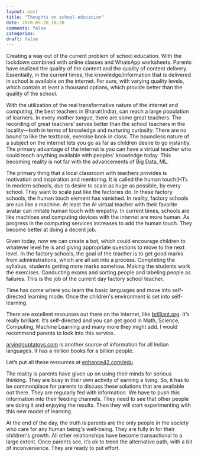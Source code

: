```yaml
---
layout: post
title: "Thoughts on school education"
date: 2020-05-28 18:20
comments: false
categories:
draft: false
---
```


Creating a way out of the current problem of school education. With the lockdown combined with online classes and WhatsApp worksheets. Parents have realized the quality of the content and the quality of content delivery. Essentially, in the current times, the knowledge/information that is delivered in school is available on the internet. For sure, with varying quality levels, which contain at least a thousand options, which provide better than the quality of the school.

With the utilization of the real transformative nature of the internet and computing, the best teachers in Bharat(India), can reach a large population of learners. In every mother tongue, there are some great teachers. The recording of great teachers' serves better than the school teachers in the locality—both in terms of knowledge and nurturing curiosity. There are no bound to like the textbook, exercise book in class. The boundless nature of a subject on the internet lets you go as far as children desire to go instantly. The primary advantage of the internet is you can have a virtual teacher who could teach anything available with peoples' knowledge today. This becoming reality is not far with the advancements of Big Data, ML.

The primary thing that a local classroom with teachers provides is motivation and inspiration and mentoring. It is called the human touch(HT). In modern schools, due to desire to scale as huge as possible, by every school. They want to scale just like the factories do. In these factory schools, the human touch element has vanished. In reality, factory schools are run like a machine. At least the AI virtual teacher with their favorite avatar can imitate human touch with empathy.
In current times, schools are like machines and computing devices with the internet are more human. As progress in the computing services increases to add the human touch. They become better at doing a decent job.

Given today, now we can create a bot, which could encourage children to whatever level he is and giving appropriate questions to move to the next level. In the factory schools, the goal of the teacher is to get good marks from administrations, which are all set into a process. Completing the syllabus, students getting more marks somehow. Making the students work the exercises. Conducting exams and sorting people and labeling people as failures. This is the job of the current day factory school teacher.

Time has come where you learn the basic languages and move into self-directed learning mode. Once the children's environment is set into self-learning.

There are excellent resources out there on the internet, like [brilliant.org](https://brilliant.org). It’s really brilliant. It’s self-directed and you can get good in Math, Science, Computing, Machine Learning and many more they might add. I would recommend parents to look into this service.

[arvindguptatoys.com](http://arvindguptatoys.com) is another source of information for all Indian languages. It has a million books for a billion people.

Let’s put all these resources at [enhance42.com/edu](https://enhance42.com/edu).

The reality is parents have given up on using their minds for serious thinking. They are busy in their own activity of earning a living. So, it has to be commonplace for parents to discuss these solutions that are available out there. They are regularly fed with information. We have to push this information into their feeding channels. They need to see that other people are doing it and enjoying the results. Then they will start experimenting with this new model of learning.

At the end of the day, the truth is parents are the only people in the society who care for any human being's well-being. They are fully in for their children's growth. All other relationships have become transactional to a large extent. Once parents see, it’s ok to trend the alternative path, with a bit of inconvenience. They are ready to put effort.
